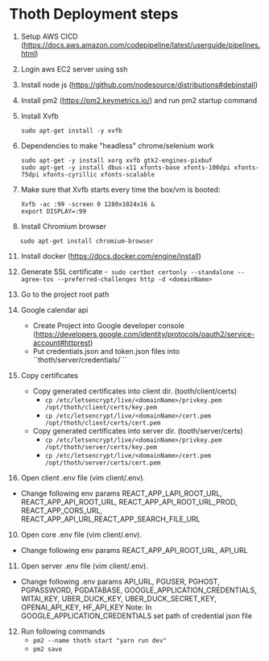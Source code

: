 # Thoth Deployment steps

1. Setup AWS CICD (https://docs.aws.amazon.com/codepipeline/latest/userguide/pipelines.html)

2. Login aws EC2 server using ssh

3. Install node js (https://github.com/nodesource/distributions#debinstall)
4. Install pm2 (https://pm2.keymetrics.io/) and run pm2 startup command

5. Install Xvfb
   ```
   sudo apt-get install -y xvfb
   ```
6. Dependencies to make "headless" chrome/selenium work
   ```
   sudo apt-get -y install xorg xvfb gtk2-engines-pixbuf
   sudo apt-get -y install dbus-x11 xfonts-base xfonts-100dpi xfonts-75dpi xfonts-cyrillic xfonts-scalable
   ```
7. Make sure that Xvfb starts every time the box/vm is booted:
   ```
   Xvfb -ac :99 -screen 0 1280x1024x16 &
   export DISPLAY=:99
   ```
8. Install Chromium browser

```
   sudo apt-get install chromium-browser
```

11. Install docker (https://docs.docker.com/engine/install)

12. Generate SSL certificate -` sudo certbot certonly --standalone --agree-tos --preferred-challenges http -d <domainName>`

13. Go to the project root path

14. Google calendar api

    - Create Project into Google developer console (https://developers.google.com/identity/protocols/oauth2/service-account#httprest)
    - Put credentials.json and token.json files into ``thoth/server/credentials/```

15. Copy certificates

    - Copy generated certificates into client dir. (tooth/client/certs)
      - `cp /etc/letsencrypt/live/<domainName>/privkey.pem /opt/thoth/client/certs/key.pem`
      - `cp /etc/letsencrypt/live/<domainName>/cert.pem /opt/thoth/client/certs/cert.pem`
    - Copy generated certificates into server dir. (tooth/server/certs)
      - `cp /etc/letsencrypt/live/<domainName>/privkey.pem /opt/thoth/server/certs/key.pem`
      - `cp /etc/letsencrypt/live/<domainName>/cert.pem /opt/thoth/server/certs/cert.pem`

16. Open client .env file (vim client/.env).

- Change following env params REACT_APP_LAPI_ROOT_URL, REACT_APP_API_ROOT_URL, REACT_APP_API_ROOT_URL_PROD, REACT_APP_CORS_URL, REACT_APP_API_URL,REACT_APP_SEARCH_FILE_URL

10. Open core .env file (vim client/.env).

- Change following env params REACT_APP_API_ROOT_URL, API_URL

11. Open server .env file (vim client/.env).

- Change following .env params API_URL, PGUSER, PGHOST, PGPASSWORD, PGDATABASE, GOOGLE_APPLICATION_CREDENTIALS, WITAI_KEY, UBER_DUCK_KEY, UBER_DUCK_SECRET_KEY, OPENAI_API_KEY, HF_API_KEY
  Note: In GOOGLE_APPLICATION_CREDENTIALS set path of credential json file

12. Run following commands
    - `pm2 --name thoth start "yarn run dev"`
    - `pm2 save`
